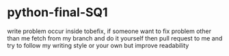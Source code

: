 # python-final-SQ1
write problem occur inside tobefix, if someone want to fix problem other than me fetch from my branch and do it yourself then pull request to me and try to follow my writing style or your own but improve readability